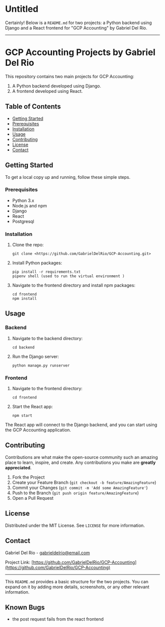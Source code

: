 # Untitled

Certainly! Below is a `README.md` for two projects: a Python backend using Django and a React frontend for "GCP Accounting" by Gabriel Del Rio.

---

# GCP Accounting Projects by Gabriel Del Rio

This repository contains two main projects for GCP Accounting:

1. A Python backend developed using Django.
2. A frontend developed using React.

## Table of Contents

- [Getting Started](notion://www.notion.so/BRLLAMA-GPT-1-4e53e796e15c4de696d40e526c1778f6?p=3022f3447d27415b8b9644814d62754d&showMoveTo=true#getting-started)
- [Prerequisites](notion://www.notion.so/BRLLAMA-GPT-1-4e53e796e15c4de696d40e526c1778f6?p=3022f3447d27415b8b9644814d62754d&showMoveTo=true#prerequisites)
- [Installation](notion://www.notion.so/BRLLAMA-GPT-1-4e53e796e15c4de696d40e526c1778f6?p=3022f3447d27415b8b9644814d62754d&showMoveTo=true#installation)
- [Usage](notion://www.notion.so/BRLLAMA-GPT-1-4e53e796e15c4de696d40e526c1778f6?p=3022f3447d27415b8b9644814d62754d&showMoveTo=true#usage)
- [Contributing](notion://www.notion.so/BRLLAMA-GPT-1-4e53e796e15c4de696d40e526c1778f6?p=3022f3447d27415b8b9644814d62754d&showMoveTo=true#contributing)
- [License](notion://www.notion.so/BRLLAMA-GPT-1-4e53e796e15c4de696d40e526c1778f6?p=3022f3447d27415b8b9644814d62754d&showMoveTo=true#license)
- [Contact](notion://www.notion.so/BRLLAMA-GPT-1-4e53e796e15c4de696d40e526c1778f6?p=3022f3447d27415b8b9644814d62754d&showMoveTo=true#contact)

## Getting Started

To get a local copy up and running, follow these simple steps.

### Prerequisites

- Python 3.x
- Node.js and npm
- Django
- React
- Postgresql

### Installation

1. Clone the repo:
    
    ```
    git clone <https://github.com/GabrielDelRio/GCP-Accounting.git>
    
    ```
    
2. Install Python packages:
    
    ```
    pip install -r requirements.txt
    pipenv shell (used to run the virtual environment )
    ```
    
3. Navigate to the frontend directory and install npm packages:
    
    ```
    cd frontend
    npm install
    
    ```
    

## Usage

### Backend

1. Navigate to the backend directory:
    
    ```
    cd backend
    
    ```
    
2. Run the Django server:
    
    ```
    python manage.py runserver
    
    ```
    

### Frontend

1. Navigate to the frontend directory:
    
    ```
    cd frontend
    
    ```
    
2. Start the React app:
    
    ```
    npm start
    
    ```
    

The React app will connect to the Django backend, and you can start using the GCP Accounting application.

## Contributing

Contributions are what make the open-source community such an amazing place to learn, inspire, and create. Any contributions you make are **greatly appreciated**.

1. Fork the Project
2. Create your Feature Branch (`git checkout -b feature/AmazingFeature`)
3. Commit your Changes (`git commit -m 'Add some AmazingFeature'`)
4. Push to the Branch (`git push origin feature/AmazingFeature`)
5. Open a Pull Request

## License

Distributed under the MIT License. See `LICENSE` for more information.

## Contact

Gabriel Del Rio - [gabrieldelrio@email.com](mailto:gabrieldelrio@email.com)

Project Link: [https://github.com/GabrielDelRio/GCP-Accounting](https://github.com/GabrielDelRio/GCP-Accounting)

---

This `README.md` provides a basic structure for the two projects. You can expand on it by adding more details, screenshots, or any other relevant information.

## Known Bugs
- the post request fails from the react frontend  